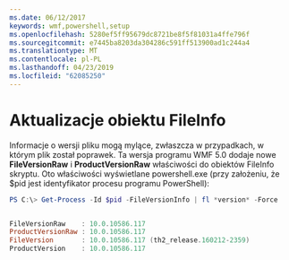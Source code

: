 ```yaml
---
ms.date: 06/12/2017
keywords: wmf,powershell,setup
ms.openlocfilehash: 5280ef5ff95679dc8721be8f5f81031a4ffe796f
ms.sourcegitcommit: e7445ba8203da304286c591ff513900ad1c244a4
ms.translationtype: MT
ms.contentlocale: pl-PL
ms.lasthandoff: 04/23/2019
ms.locfileid: "62085250"
---
```

# <a name="updates-to-fileinfo-object"></a>Aktualizacje obiektu FileInfo
Informacje o wersji pliku mogą mylące, zwłaszcza w przypadkach, w którym plik został poprawek. Ta wersja programu WMF 5.0 dodaje nowe **FileVersionRaw** i **ProductVersionRaw** właściwości do obiektów FileInfo skryptu. Oto właściwości wyświetlane powershell.exe (przy założeniu, że $pid jest identyfikator procesu programu PowerShell):

```powershell
PS C:\> Get-Process -Id $pid -FileVersionInfo | fl *version* -Force


FileVersionRaw    : 10.0.10586.117
ProductVersionRaw : 10.0.10586.117
FileVersion       : 10.0.10586.117 (th2_release.160212-2359)
ProductVersion    : 10.0.10586.117
